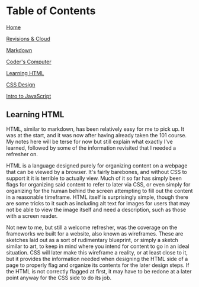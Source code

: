 # Table of Contents

[Home](home.md)

[Revisions & Cloud](revisionsCloud.md)

[Markdown](learningMarkdown.md)

[Coder's Computer](codersComputer.md)

[Learning HTML](learningHTML.md)

[CSS Design](webCSS.md)

[Intro to JavaScript](introJK.md)

## Learning HTML

HTML, similar to markdown, has been relatively easy for me to pick up. It was at the start, and it was now after having already taken the 101 course. My notes here will be terse for now but still explain what exactly I've learned, followed by some of the information revisited that I needed a refresher on.

HTML is a language designed purely for organizing content on a webpage that can be viewed by a browser. It's fairly barebones, and without CSS to support it it is terrible to actually view. Much of it so far has simply been flags for organizing said content to refer to later via CSS, or even simply for organizing for the human behind the screen attempting to fill out the content in a reasonable timeframe. HTML itself is surprisingly simple, though there are some tricks to it such as including alt text for images for users that may not be able to view the image itself and need a description, such as those with a screen reader.

Not new to me, but still a welcome refresher, was the coverage on the frameworks we built for a website, also known as wireframes. These are sketches laid out as a sort of rudimentary blueprint, or simply a sketch similar to art, to keep in mind where you intend for content to go in an ideal situation. CSS will later make this wireframe a reality, or at least close to it, but it provides the information needed when designing the HTML side of a page to properly flag and organize its contents for the later design steps. If the HTML is not correctly flagged at first, it may have to be redone at a later point anyway for the CSS side to do its job.
